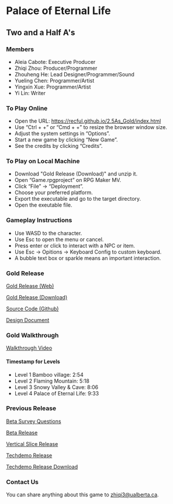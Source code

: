 # Palace of Eternal Life
## Two and a Half A's

### Members
  * Aleia Cabote: Executive Producer <br>
  * Zhiqi Zhou: Producer/Programmer <br>
  * Zhouheng He: Lead Designer/Programmer/Sound <br>
  * Yueling Chen: Programmer/Artist <br>
  * Yingxin Xue: Programmer/Artist <br>
  * Yi Lin: Writer <br>
 
### To Play Online
   * Open the URL: https://recful.github.io/2.5As_Gold/index.html
   * Use “Ctrl + +” or “Cmd + +” to resize the browser window size.
   * Adjust the system settings in “Options”.
   * Start a new game by clicking “New Game”.
   * See the credits by clicking “Credits”.
   
### To Play on Local Machine
   * Download "Gold Release (Download)" and unzip it.
   * Open “Game.rpgproject” on RPG Maker MV.
   * Click “File” -> “Deployment”.
   * Choose your preferred platform.
   * Export the executable and go to the target directory.
   * Open the exeutable file.

### Gameplay Instructions
* Use WASD to the character.
* Use Esc to open the menu or cancel.
* Press enter or click to interact with a NPC or item.
* Use Esc -> Opitions -> Keyboard Config to custom keyboard.
* A bubble text box or sparkle means an important interaction. 
 
### Gold Release
[Gold Release (Web)](/2.5As_Gold/index.html)   <br>

[Gold Release (Download)](https://drive.google.com/file/d/1Ouw6k4ZjyDsNFXaB20hMJKp_KYuGNpQb/view?usp=sharing) <br>

[Source Code (Github)](https://github.com/CMPUT250TeamTwoAndHalfAs/Palace-of-Eternal-Life)   <br>

[Design Document](https://trello.com/25as/home) <br>

### Gold Walkthrough
[Walkthrough Video](https://drive.google.com/file/d/1u4NOl3UXidF2l46pD9HZdJufqNc3Wr8m/view?usp=sharing) <br>

#### Timestamp for Levels
* Level 1 Bamboo village: 2:54
* Level 2 Flaming Mountain: 5:18
* Level 3 Snowy Valley & Cave: 8:06
* Level 4 Palace of Eternal Life: 9:33


### Previous Release

[Beta Survey Questions](https://forms.gle/cNmQjGJvoDLbGuA36) <br>

[Beta Release](/2.5As_Beta/index.html)   <br>

[Vertical Slice Release](/2.5As_VS/index.html)   <br>

[Techdemo Release](/2.5As_Techdemo/index.html)   <br>

[Techdemo Release Download](2.5As_Techdemo.zip)   <br>

### Contact Us

You can share anything about this game to zhiqi3@ualberta.ca.
